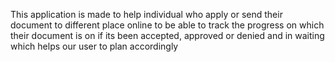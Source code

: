 This application is made to help individual who apply or send their document to different place online to be able to track
the progress on which their document is on if its been accepted, approved or denied and in waiting which helps our user to plan accordingly
